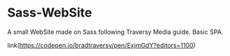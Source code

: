 # Sass-WebSite

A small WebSite made on Sass following Traversy Media guide.
Basic SPA.

link(https://codepen.io/bradtraversy/pen/ExjmGdY?editors=1100)
